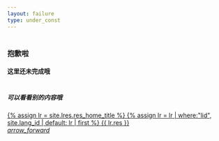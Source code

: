 ```yaml
---
layout: failure
type: under_const
---
```

<div class="divider"></div>
<div style="margin-top:40px; margin-bottom:40px;">
  <h3 class="center grey-text">抱歉啦</h3>
  <h4 class="center grey-text">这里还未完成哦</h4>
</div>
<div class="divider"></div>
<div style="margin-top:20px; margin-bottom:60px;">
  <h5 class="center grey-text">可以看看别的内容哦</h5>
  <div class="center-align">
    <a class=" pink-text text-lighten-3" href="/">
      {% assign lr = site.lres.res_home_title %}
      {% assign lr = lr | where:"lid", site.lang_id | default: lr | first %}
      {{ lr.res }}
    <div class="btn-floating pink lighten-3"><i class="material-icons">arrow_forward</i></div></a>
  </div>
</div>